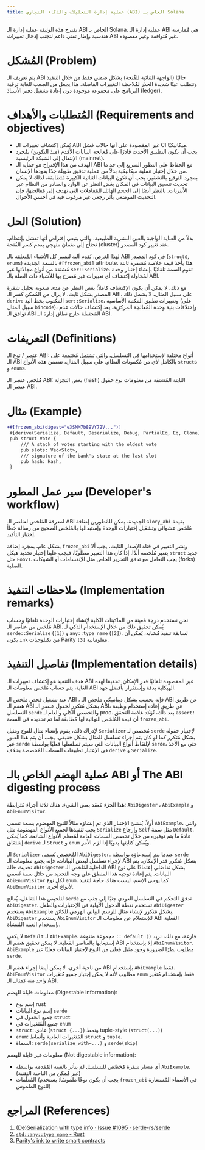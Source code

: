 ```yaml
---
title: عملية إدارة التحليلات والذكاء التجاري (ABI) الخاص بـ Solana
---
```


تقترح هذه الوثيقة عملية إدارة الـ ABI الخاص بـ Solana. عملية إدارة الـ ABI هي مُمارسة هندسية وإطار تقني داعم لتجنب إدخال تغييرات ABI غير مُتوافقة وغير مقصودة.

# المُشكل (Problem)

يتم تعريف الـ ABI حاليًا (الواجهة الثنائية للفُتحة) بشكل ضمني فقط من خلال التنفيذ وتتطلب عينًا شديدة الحذر لمُلاحظة التغييرات الفاصلة. هذا يجعل من الصعب للغاية ترقية البرنامج على مجموعة موجودة دون إعادة تشغيل دفتر الأستاذ (ledger).

# المُتطلبات والأهداف (Requirements and objectives)

- يُمكن إكتشاف تغييرات الـ ABI غير المقصودة على أنها حالات فشل CI ميكانيكيًا.
- يجب أن يكون التطبيق الأحدث قادرًا على مُعالجة البيانات الأقدم (منذ التكوين) بمُجرد الإنتقال إلى الشبكة الرئيسية (mainnet).
- الهدف من هذا الإقتراح هو حماية الـ ABI مع الحفاظ على التطور السريع إلى حد ما من خلال إختيار عملية ميكانيكية بدلاً من عملية تدقيق طويلة جدًا يقودها الإنسان.
- بمجرد التوقيع بالتشفير، يجب أن تكون البيانات الثنائية الكبيرة مُتطابقة، لذلك لا يمكن تحديث تنسيق البيانات في المكان بغض النظر عن الوارد والصادر من النظام عبر الأنترنات. بالنظر أيضًا إلى الحجم الهائل للمُعاملات التي نهدف إلى مُعالجتها، فإن التحديث الموضعي بأثر رجعي غير مرغوب فيه في أحسن الأحوال.

# الحل (Solution)

بدلاً من العناية الواجبة بالعين البشرية الطبيعية، والتي ينبغي إفتراض أنها تفشل بإنتظام، نحتاج إلى ضمان منهجي بعدم كسر الفُتحة (cluster) عند تغيير كود المصدر.

لهذا الغرض، نُقدم آلية لتمييز كل الأشياء المُتعلقة بالـ ABI في كود المصدر (`struct`s, `enum`s) بالسمة الجديدة `#[frozen_abi]` attribute. هذا يأخذ قيمة خلاصة مُشفرة ثابتة مُشتقة من أنواع مجالاتها عبر `ser::Serialize`. تقوم السمة تلقائيًا بإنشاء إختبار وحدة لمُحاولة إكتشاف أي تغييرات غير مُصرح بها للأشياء ذات الصلة بالـ ABI.

مع ذلك، لا يمكن أن يكون الإكتشاف كاملاً؛ بغض النظر عن مدى صعوبة تحليل شفرة المصدر بشكل ثابت، لا يزال من المُمكن كسر الـ ABI. على سبيل المثال، لا يشمل ذلك `derive` المكتوب بخط اليد `ser::Serialize`، وتغييرات تطبيق المكتبة الأساسية (على سبيل المثال `bincode`)، وإختلافات بنية وحدة المُعالجة المركزية. يعد إكتشاف حالات عدم توافق الـ ABI المُحتملة خارج نطاق إدارة الـ ABI.

# التعريفات (Definitions)

عنصر / نوع الـ ABI: أنواع مختلفة لإستخدامها في التسلسل، والتي تشتمل مُجتمعة على الـ ABI بالكامل لأي من مُكمونات النظام. على سبيل المثال، تتضمن هذه الأنواع `struct`s و `enum`s.

مُلخص عنصر الـ ABI: بعض التجزئة (hash) الثابتة المُشتقة من معلومات نوع حقول عنصر الـ ABI.

# مثال (Example)

```patch
+#[frozen_abi(digest="eXSMM7b89VY72V...")]
 #[derive(Serialize, Default, Deserialize, Debug, PartialEq, Eq, Clone)]
 pub struct Vote {
     /// A stack of votes starting with the oldest vote
     pub slots: Vec<Slot>,
     /// signature of the bank's state at the last slot
     pub hash: Hash,
 }
```

# سير عمل المطور (Developer's workflow)

لمعرفة المُلخص لعناصر الـ ABI الجديدة، يمكن للمُطورين إضافة `Glory_abi` بقيمة مُلخص عشوائي وتشغيل إختبارات الوحدة وإستبدالها بالمُلخص الصحيح من رسالة خطأ إختبار التأكيد.

بشكل عام، بمجرد إضافة `frozen_abi` ونشر التغيير في قناة الإصدار الثابت، يجب ألا يتغير مُلخصه أبدًا. إذا كان هذا التغيير مطلوبًا، فيجب علينا إختيار تحديد هيكل `struct` جديد مثل `FooV1`. يجب التعامل مع تدفق التحرير الخاص مثل الإنقسامات أو الشوكات (forks) الصلبة.

# ملاحظات التنفيذ (Implementation remarks)

نحن نستخدم درجة مُعينة من الماكينات الكلية لإنشاء إختبارات الوحدة تلقائيًا وحساب مُلخص من عناصر الـ ABI. يُمكن تحقيق ذلك من خلال الإستخدام الذكي لـ `serde::Serialize` (`[1]`) و `any::type_name` (`[2]`). لسابقة تنفيذ مُشابه، يُمكن أن يكون `ink` من تكنلوجيات Parity `[3]` معلوماتية.

# تفاصيل التنفيذ (Implementation details)

هدف التنفيذ هو إكتشاف تغييرات الـ ABI غير المقصودة تلقائيًا قدر الإمكان. تحقيقا لهذه الغاية، يتم حساب مُلخص معلومات الـ ABI الهيكلية بدقة وإستقرار بأفضل جهد.

عند تشغيل فحص ملخص الـ ABI ، فإنه يحسب بشكل ديناميكي ملخص الـ ABI عن طريق هضم الـ ABI بشكل مُتكرر لحقول عنصر الـ ABI، عن طريق إعادة إستخدام وظيفة التسلسل `serde` والتخصص الكلي والعام لـ proc. بعد ذلك، تُؤكد علامة التحقق `assert!` أن قيمة المُلخص النهائية لها مُطابقة لما تم تحديده في السمة `frozen_abi`.

لإدراك ذلك، يقوم بإنشاء مثال للنوع ومثيل `Serializer` مُخصص لـ `serde` لإجتياز حقوله بشكل مُتكرر كما لو كان يتم إجراء تسلسل للمثال بشكل حقيقي. يجب أن يتم هذا العبور عبر `serde` لإلتقاط أنواع البيانات التي سيتم تسلسلها فعليًا بواسطة `serde`، حتى مع الأخذ في الإعتبار تطبيقات السمات المُخصصة بخلاف `derive` و `Serialize`.

# عملية الهضم الخاص بالـ ABI أو The ABI digesting process

هذا الجزء مُعقد بعض الشيء. هناك ثلاثة أجزاء مُترابطة: `AbiDigester` ، `AbiExample` و `AbiEnumVisitor`.

أولاً، يُنشئ الإختبار الذي تم إنشاؤه مثالاً للنوع المهضوم بسمة تسمى `AbiExample`، والتي يجب تنفيذها لجميع الأنواع المهضومة مثل `Serialize` وإرجاع `Self` مثل سمة `Default`. عادةً ما يتم توفيره من خلال تخصص السمات العامة لمُعظم الأنواع الشائعة. كما يُمكن إشتقاق `derive` لـ `Struct` و `enum` ويُمكن كتابتها يدويًا إذا لزم الأمر.

الـ `Serializer` المُخصص يُسمى `AbiDigester`. عندما يتم إستدعاؤه بواسطة `serde` لإجراء تسلسل لبعض البيانات، فإنه يجمع معلومات الـ ABI بشكل مُتكرر قدر الإمكان. يتم تحديث حالة ` AbiDigester ` الداخلية لمُلخص الـ ABI بشكل تفاضلي إعتمادًا على نوع البيانات. يتم إعادة توجيه هذا المنطق على وجه التحديد من خلال سمة تُسمى `AbiEnumVisitor` لكل نوع `enum`. كما يوحي الإسم، ليست هناك حاجة لتنفيذ `AbiEnumVisitor` لأنواع أخرى.

لتلخيص هذا التفاعل، يُعالج `serde` تدفق التحكم في التسلسل العودي جنبًا إلى جنب مع `AbiDigester`. تستخدم نقطة الدخول الأولية في الإختبارات والطفل `AbiDigester` يستخدم `AbiExample` بشكل مُتكرر لإنشاء مثال للرسم البياني الهرمي للكائن. `AbiDigester` يستخدم `AbiEnumVisitor` للإستعلام عن معلومات الـ ABI الفعلية بإستخدام العينة المُنشأة.

لا يكفي `Default` لـ `AbiExample`. مجموعة متنوعة `:: default ()` فارغة، مع ذلك، نريد إستيعابها بالعناصر الفعلية. لا يمكن تحقيق هضم الـ ABI إلا بإستخدام `AbiEnumVisitor`. `AbiExample` مطلوب نظرًا لضرورة وجود مثيل فعلي من النوع لإجتياز البيانات فعليًا عبر `serde`.

من ناحية أخرى، لا يمكن أيضا إجراء هضم الـ ABI بإستخدام `AbiExample` فقط. `AbiEnumVisitor` مطلوب لأنه لا يمكن إجتياز جميع مُتغيرات `enum` فقط بإستخدام مُتغير واحد منه كمثال الـ ABI.

معلومات قابلة للهضم (Digestable information):

- إسم نوع rust
- إسم نوع البيانات `serde`
- جميع الحقول في `struct`
- جميع المُتغيرات في `enum`
- `struct`: عادي (`struct {...}`) ونمط tuple-style (`struct(...)`)
- `enum`: المُتغيرات العادية وأنماط `struct` و `tuple`.
- السماة: `serde(serialize_with=...)` و `serde(skip)`

معلومات غير قابلة للهضم (Not digestable information):

- أي مسار شفرة مُخَصَّص للتسلسل لم يتأثر بالعينة المُقدمة بواسطة `AbiExample`. (غير مُمكن من الناحية التقنية)
- المُعلِّمات (يجب أن يكون نوعًا ملموسًا؛ يستخدم `frozen_abi` في الأسماء المُستعارة للنوع الملموس)

# المراجع (References)

1. [(De)Serialization with type info · Issue #1095 · serde-rs/serde](https://github.com/serde-rs/serde/issues/1095#issuecomment-345483479)
2. [`std::any::type_name` - Rust](https://doc.rust-lang.org/std/any/fn.type_name.html)
3. [Parity's ink to write smart contracts](https://github.com/paritytech/ink)
